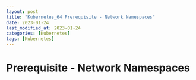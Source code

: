 ```yaml
---
layout: post
title: "Kubernetes_64 Prerequisite - Network Namespaces"
date: 2023-01-24
last_modified_at: 2023-01-24
categories: [Kubernetes]
tags: [Kubernetes]
---
```


# Prerequisite - Network Namespaces

